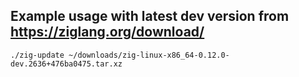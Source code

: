 ## Example usage with latest dev version from https://ziglang.org/download/
```
./zig-update ~/downloads/zig-linux-x86_64-0.12.0-dev.2636+476ba0475.tar.xz
```
